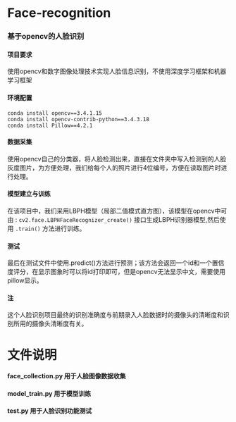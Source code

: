 # Face-recognition

### 基于opencv的人脸识别


#### 项目要求

使用opencv和数字图像处理技术实现人脸信息识别，不使用深度学习框架和机器学习框架

#### 环境配置

```
conda install opencv==3.4.1.15
conda install opencv-contrib-python==3.4.3.18
conda install Pillow==4.2.1
```

#### 数据采集

使用opencv自己的分类器，将人脸检测出来，直接在文件夹中写入检测到的人脸灰度图片，为方便处理，我们给每个人的照片进行4位编号，方便在读取图片时进行处理。

#### 模型建立与训练

在该项目中，我们采用LBPH模型（局部二值模式直方图），该模型在opencv中可由 : `cv2.face.LBPHFaceRecognizer_create()` 接口生成LBPH识别器模型,然后使用 `.train()` 方法进行训练。

#### 测试

最后在测试文件中使用.predict()方法进行预测；该方法会返回一个id和一个置信度评分，在显示图象时可以将id打印即可，但是opencv无法显示中文，需要使用pillow显示。

#### 注

这个人脸识别项目最终的识别准确度与前期录入人脸数据时的摄像头的清晰度和识别所用的摄像头清晰度有关。


# 文件说明

#### face_collection.py 用于人脸图像数据收集

#### model_train.py 用于模型训练

#### test.py 用于人脸识别功能测试
